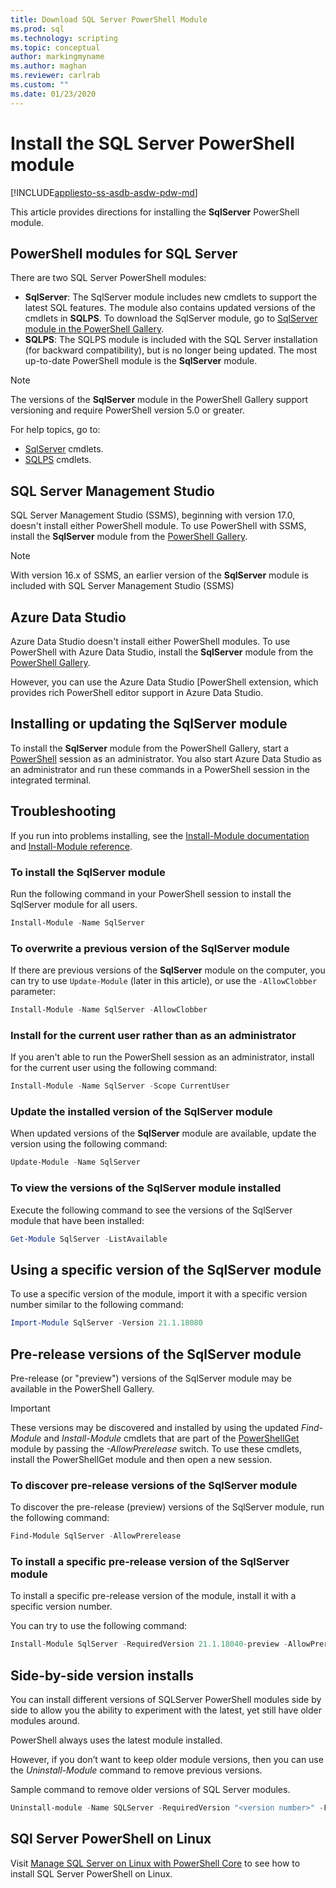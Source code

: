 ```yaml
---
title: Download SQL Server PowerShell Module
ms.prod: sql
ms.technology: scripting
ms.topic: conceptual
author: markingmyname
ms.author: maghan
ms.reviewer: carlrab
ms.custom: ""
ms.date: 01/23/2020
---
```


# Install the SQL Server PowerShell module

[!INCLUDE[appliesto-ss-asdb-asdw-pdw-md](../includes/appliesto-ss-asdb-asdw-pdw-md.md)]

This article provides directions for installing the **SqlServer** PowerShell module.

## PowerShell modules for SQL Server

There are two SQL Server PowerShell modules:

- **SqlServer**: The SqlServer module includes new cmdlets to support the latest SQL features. The module also contains updated versions of the cmdlets in **SQLPS**. To download the SqlServer module, go to [SqlServer module in the PowerShell Gallery](https://www.powershellgallery.com/packages/Sqlserver).
- **SQLPS**: The SQLPS module is included with the SQL Server installation (for backward compatibility), but is no longer being updated. The most up-to-date PowerShell module is the **SqlServer** module.

> [!NOTE]
> The versions of the **SqlServer** module in the PowerShell Gallery support versioning and require PowerShell version 5.0 or greater.

For help topics, go to:

- [SqlServer](https://docs.microsoft.com/powershell/module/sqlserver) cmdlets.
- [SQLPS](https://docs.microsoft.com/powershell/module/sqlps) cmdlets.

## SQL Server Management Studio

SQL Server Management Studio (SSMS), beginning with version 17.0, doesn't install either PowerShell module. To use PowerShell with SSMS, install the **SqlServer** module from the [PowerShell Gallery](https://www.powershellgallery.com/packages/Sqlserver).

> [!NOTE]
> With version 16.x of SSMS, an earlier version of the **SqlServer** module is included with SQL Server Management Studio (SSMS)

## Azure Data Studio

Azure Data Studio doesn't install either PowerShell modules. To use PowerShell with Azure Data Studio, install the **SqlServer** module from the [PowerShell Gallery](https://www.powershellgallery.com/packages/Sqlserver).

However, you can use the Azure Data Studio [PowerShell extension, which provides rich PowerShell editor support in Azure Data Studio.

## Installing or updating the SqlServer module

To install the **SqlServer** module from the PowerShell Gallery, start a [PowerShell](https://docs.microsoft.com/powershell/scripting/powershell-scripting) session as an administrator. You also start Azure Data Studio as an administrator and run these commands in a PowerShell session in the integrated terminal.

## Troubleshooting

If you run into problems installing, see the [Install-Module documentation](https://www.powershellgallery.com/packages/PowerShellGet/2.2.1) and [Install-Module reference](https://docs.microsoft.com/powershell/module/powershellget/Install-Module).

### To install the SqlServer module

Run the following command in your PowerShell session to install the SqlServer module for all users.

```powershell
Install-Module -Name SqlServer
```

### To overwrite a previous version of the SqlServer module

If there are previous versions of the **SqlServer** module on the computer, you can try to use `Update-Module` (later in this article), or use the `-AllowClobber` parameter:  

```powershell
Install-Module -Name SqlServer -AllowClobber
```

### Install for the current user rather than as an administrator

If you aren't able to run the PowerShell session as an administrator, install for the current user using the following command:

```powershell
Install-Module -Name SqlServer -Scope CurrentUser
```

### Update the installed version of the SqlServer module

When updated versions of the **SqlServer** module are available, update the version using the following command:

```powershell
Update-Module -Name SqlServer
```

### To view the versions of the SqlServer module installed

Execute the following command to see the versions of the SqlServer module that have been installed:

```powershell
Get-Module SqlServer -ListAvailable
```

## Using a specific version of the SqlServer module

To use a specific version of the module, import it with a specific version number similar to the following command:

```powershell
Import-Module SqlServer -Version 21.1.18080
```

## Pre-release versions of the SqlServer module

Pre-release (or "preview") versions of the SqlServer module may be available in the PowerShell Gallery.

> [!IMPORTANT]
> These versions may be discovered and installed by using the updated *Find-Module* and *Install-Module* cmdlets that are part of the [PowerShellGet](https://www.powershellgallery.com/packages/PowerShellGet) module by passing the *-AllowPrerelease* switch. To use these cmdlets, install the PowerShellGet module and then open a new session.

### To discover pre-release versions of the SqlServer module

To discover the pre-release (preview) versions of the SqlServer module, run the following command:

```powershell
Find-Module SqlServer -AllowPrerelease
```

### To install a specific pre-release version of the SqlServer module

To install a specific pre-release version of the module, install it with a specific version number.

You can try to use the following command:

```powershell
Install-Module SqlServer -RequiredVersion 21.1.18040-preview -AllowPrerelease
```

## Side-by-side version installs

You can install different versions of SQLServer PowerShell modules side by side to allow you the ability to experiment with the latest, yet still have older modules around.

PowerShell always uses the latest module installed.

However, if you don’t want to keep older module versions, then you can use the *Uninstall-Module* command to remove previous versions.

Sample command to remove older versions of SQL Server modules.

```powershell
Uninstall-module -Name SQLServer -RequiredVersion "<version number>" -Force
```

## SQl Server PowerShell on Linux

Visit [Manage SQL Server on Linux with PowerShell Core](../linux/sql-server-linux-manage-powershell-core.md) to see how to install SQL Server PowerShell on Linux.
